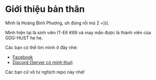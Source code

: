 # Giới thiệu bản thân

Mình là Hoàng Bình Phương, uh đúng rồi mũ 2 =))). 

Mình hiện tại là sinh viên IT-E6 K69 và may mắn được là thành viên của GDG-HUST hẹ hẹ.  

Các bạn có thể tìm mình ở đây nhé:  
- [Facebook](https://www.facebook.com/retrograderz/)
- [Discord (Server có mình thui)](https://discord.gg/uQJPbcND)

Các bạn cứ vô tư nghịch repo này nhé! 